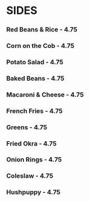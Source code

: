 # SIDES

### Red Beans & Rice - 4.75
### Corn on the Cob - 4.75
### Potato Salad - 4.75
### Baked Beans - 4.75
### Macaroni & Cheese - 4.75
### French Fries - 4.75
### Greens - 4.75
### Fried Okra - 4.75
### Onion Rings - 4.75
### Coleslaw - 4.75
### Hushpuppy - 4.75


<Disclaimer/>
<Available/>